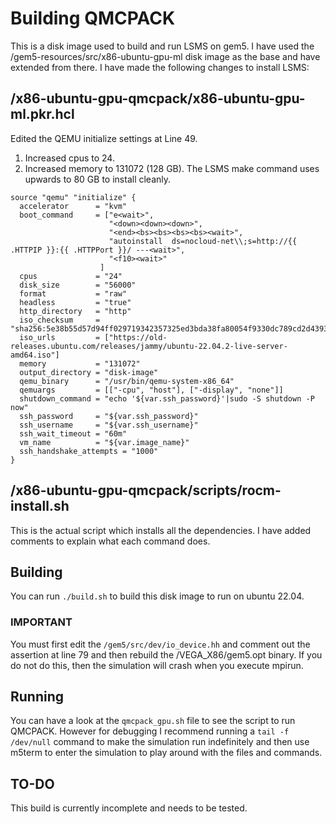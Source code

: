 # Building QMCPACK

This is a disk image used to build and run LSMS on gem5. I have used the /gem5-resources/src/x86-ubuntu-gpu-ml disk image as the base and have extended from there. I have made the following changes to install LSMS:

## /x86-ubuntu-gpu-qmcpack/x86-ubuntu-gpu-ml.pkr.hcl

Edited the QEMU initialize settings at Line 49.

1. Increased cpus to 24.
2. Increased memory to 131072 (128 GB). The LSMS make command uses upwards to 80 GB to install cleanly.

```
source "qemu" "initialize" {
  accelerator      = "kvm"
  boot_command     = ["e<wait>",
                      "<down><down><down>",
                      "<end><bs><bs><bs><bs><wait>",
                      "autoinstall  ds=nocloud-net\\;s=http://{{ .HTTPIP }}:{{ .HTTPPort }}/ ---<wait>",
                      "<f10><wait>"
                    ]
  cpus             = "24"
  disk_size        = "56000"
  format           = "raw"
  headless         = "true"
  http_directory   = "http"
  iso_checksum     = "sha256:5e38b55d57d94ff029719342357325ed3bda38fa80054f9330dc789cd2d43931"
  iso_urls         = ["https://old-releases.ubuntu.com/releases/jammy/ubuntu-22.04.2-live-server-amd64.iso"]
  memory           = "131072"
  output_directory = "disk-image"
  qemu_binary      = "/usr/bin/qemu-system-x86_64"
  qemuargs         = [["-cpu", "host"], ["-display", "none"]]
  shutdown_command = "echo '${var.ssh_password}'|sudo -S shutdown -P now"
  ssh_password     = "${var.ssh_password}"
  ssh_username     = "${var.ssh_username}"
  ssh_wait_timeout = "60m"
  vm_name          = "${var.image_name}"
  ssh_handshake_attempts = "1000"
}
```

## /x86-ubuntu-gpu-qmcpack/scripts/rocm-install.sh

This is the actual script which installs all the dependencies. I have added comments to explain what each command does.

## Building

You can run `./build.sh` to build this disk image to run on ubuntu 22.04.

### IMPORTANT

You must first edit the `/gem5/src/dev/io_device.hh` and comment out the assertion at line 79 and then rebuild the /VEGA_X86/gem5.opt binary. If you do not do this, then the simulation will crash when you execute mpirun.

## Running

You can have a look at the `qmcpack_gpu.sh` file to see the script to run QMCPACK. However for debugging I recommend running a `tail -f /dev/null` command to make the simulation run indefinitely and then use m5term to enter the simulation to play around with the files and commands.

## TO-DO

This build is currently incomplete and needs to be tested.
